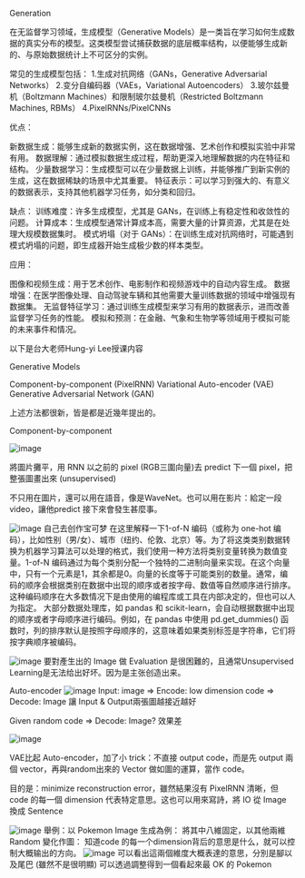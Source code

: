 Generation 

在无监督学习领域，生成模型（Generative Models）是一类旨在学习如何生成数据的真实分布的模型。这类模型尝试捕获数据的底层概率结构，以便能够生成新的、与原始数据统计上不可区分的实例。


常见的生成模型包括：
1.生成对抗网络（GANs，Generative Adversarial Networks）
2.变分自编码器（VAEs，Variational Autoencoders）
3.玻尔兹曼机（Boltzmann Machines）和限制玻尔兹曼机（Restricted Boltzmann Machines, RBMs）
4.PixelRNNs/PixelCNNs

优点：

新数据生成：能够生成新的数据实例，这在数据增强、艺术创作和模拟实验中非常有用。
数据理解：通过模拟数据生成过程，帮助更深入地理解数据的内在特征和结构。
少量数据学习：生成模型可以在少量数据上训练，并能够推广到新实例的生成，这在数据稀缺的场景中尤其重要。
特征表示：可以学习到强大的、有意义的数据表示，支持其他机器学习任务，如分类和回归。

缺点：
训练难度：许多生成模型，尤其是 GANs，在训练上有稳定性和收敛性的问题。
计算成本：生成模型通常计算成本高，需要大量的计算资源，尤其是在处理大规模数据集时。
模式坍塌（对于 GANs）：在训练生成对抗网络时，可能遇到模式坍塌的问题，即生成器开始生成极少数的样本类型。

应用：

图像和视频生成：用于艺术创作、电影制作和视频游戏中的自动内容生成。
数据增强：在医学图像处理、自动驾驶车辆和其他需要大量训练数据的领域中增强现有数据集。
无监督特征学习：通过训练生成模型来学习有用的数据表示，进而改善监督学习任务的性能。
模拟和预测：在金融、气象和生物学等领域用于模拟可能的未来事件和情况。


以下是台大老师Hung-yi Lee授课内容

Generative Models

Component-by-component (PixelRNN)
Variational Auto-encoder (VAE)
Generative Adversarial Network (GAN)

上述方法都很新，皆是都是近幾年提出的。

Component-by-component

![image](https://github.com/joycelai140420/MachineLearning/assets/167413809/3ca391a2-96cc-4eaa-b460-0d81cb0dc6c5)

將圖片攤平，用 RNN 以之前的 pixel (RGB三圍向量)去 predict 下一個 pixel，把整張圖畫出來 (unsupervised)

不只用在圖片，還可以用在語音，像是WaveNet。也可以用在影片：給定一段 video，讓他predict 接下來會發生甚麼事。

![image](https://github.com/joycelai140420/MachineLearning/assets/167413809/21909bff-a7e2-43b6-aa65-1cd5ea83ba8a)
自己去创作宝可梦
在这里解释一下1-of-N 编码（或称为 one-hot 编码），比如性别（男/女）、城市（纽约、伦敦、北京）等。为了将这类类别数据转换为机器学习算法可以处理的格式，我们使用一种方法将类别变量转换为数值变量。1-of-N 编码通过为每个类别分配一个独特的二进制向量来实现。在这个向量中，只有一个元素是1，其余都是0。向量的长度等于可能类别的数量。通常，编码的顺序会根据类别在数据中出现的顺序或者按字母、数值等自然顺序进行排序。这种编码顺序在大多数情况下是由使用的编程库或工具在内部决定的，但也可以人为指定。
大部分数据处理库，如 pandas 和 scikit-learn，会自动根据数据中出现的顺序或者字母顺序进行编码。例如，在 pandas 中使用 pd.get_dummies() 函数时，列的排序默认是按照字母顺序的，这意味着如果类别标签是字符串，它们将按字典顺序被编码。

![image](https://github.com/joycelai140420/MachineLearning/assets/167413809/9a9bd00a-cb1e-446e-b5e4-cf9779cc5e61)
要對產生出的 Image 做 Evaluation 是很困難的，且通常Unsupervised Learning是无法给出好坏。因为是主张创造出来。

 Auto-encoder
 ![image](https://github.com/joycelai140420/MachineLearning/assets/167413809/c52057e5-db12-40c8-bf33-a95470339831)
Input: image => Encode: low dimension code => Decode: Image
讓 Input & Output兩張圖越接近越好

Given random code => Decode: Image?
效果差

![image](https://github.com/joycelai140420/MachineLearning/assets/167413809/2f5a3284-b43d-4732-8b73-7c3231ca0549)

VAE比起 Auto-encoder，加了小 trick：不直接 output code，而是先 output 兩個 vector，再與random出來的 Vector 做如圖的運算，當作 code。

目的是：minimize reconstruction error，雖然結果沒有 PixelRNN 清晰，但 code 的每一個 dimension 代表特定意思。这也可以用來寫詩，將 IO 從 Image 換成 Sentence

![image](https://github.com/joycelai140420/MachineLearning/assets/167413809/1511dac3-48df-476e-96de-b83da1a4a239)
舉例：以 Pokemon Image 生成為例：
將其中八維固定，以其他兩維 Random 變化作圖：
知道code 的每一个dimension背后的意思是什么，就可以控制大概输出的方向。
![image](https://github.com/joycelai140420/MachineLearning/assets/167413809/60b4fdeb-6bb1-4fb0-ba52-4396085aea84)
可以看出這兩個維度大概表達的意思，分別是腳以及尾巴 (雖然不是很明顯)
可以透過調整得到一個看起來最 OK 的 Pokemon

